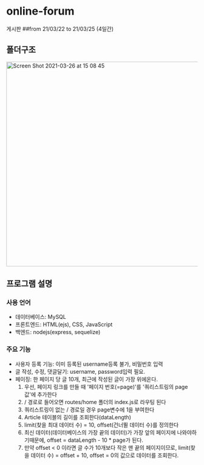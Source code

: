# online-forum

게시판 
##from 21/03/22 to 21/03/25 (4일간)

## 폴더구조
<img width="538" alt="Screen Shot 2021-03-26 at 15 08 45" src="https://user-images.githubusercontent.com/66362967/112589914-44050780-8e45-11eb-94d9-c91f3d94797d.png">

## 프로그램 설명

### 사용 언어
<ul>
  <li>데이터베이스: MySQL</li>
  <li>프론트엔드: HTML(ejs), CSS, JavaScript</li>
  <li>백엔드: nodejs(express, sequelize)</li>
</ul>

### 주요 기능
<ul>
  <li>사용자 등록 기능: 이미 등록된 username등록 불가, 비밀번호 입력</li>
  <li>글 작성, 수정, 댓글달기: username, password입력 필요.</li>
  <li>페이징: 한 페이지 당 글 10개, 최근에 작성된 글이 가장 위에온다.
    <ol>
      <li>우선, 페이지 링크를 만들 때 '페이지 번호(=page)'를 '쿼리스트링의 page값'에 추가한다</li>
      <li>/ 경로로 들어오면 routes/home 폴더의 index.js로 라우팅 된다</li>
      <li>쿼리스트링이 없는 / 경로일 경우 page변수에 1을 부여한다</li>
      <li>Article 테이블의 길이를 조회한다(dataLength)</li>
      <li>limit(찾을 최대 데이터 수) = 10, offset(건너뛸 데이터 수)를 정의한다</li>
      <li>최신 데이터(데이터베이스의 가장 끝의 데이터)가 가장 앞의 페이지에 나와야하기때문에, 
        offset = dataLength - 10 * page가 된다.
      </li>
      <li>만약 offset < 0 이라면 글 수가 10개보다 작은 맨 끝의 페이지이므로,
           limit(찾을 데이터 수) = offset + 10, offset = 0의 값으로 데이터를 조회한다.</li>
    </ol>
  </li>
  
</ul>
